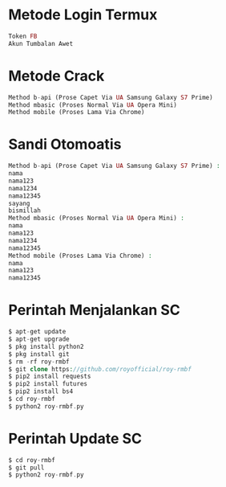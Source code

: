 # Metode Login Termux
````php
Token FB
Akun Tumbalan Awet
````
# Metode Crack
````php
Method b-api (Prose Capet Via UA Samsung Galaxy S7 Prime)
Method mbasic (Proses Normal Via UA Opera Mini)
Method mobile (Proses Lama Via Chrome)
````
# Sandi Otomoatis
````php
Method b-api (Prose Capet Via UA Samsung Galaxy S7 Prime) :
nama
nama123
nama1234
nama12345
sayang
bismillah
Method mbasic (Proses Normal Via UA Opera Mini) :
nama
nama123
nama1234
nama12345
Method mobile (Proses Lama Via Chrome) :
nama
nama123
nama12345
````
# Perintah Menjalankan SC
````php
$ apt-get update
$ apt-get upgrade
$ pkg install python2
$ pkg install git
$ rm -rf roy-rmbf
$ git clone https://github.com/royofficial/roy-rmbf
$ pip2 install requests
$ pip2 install futures
$ pip2 install bs4
$ cd roy-rmbf
$ python2 roy-rmbf.py
````
# Perintah Update SC
````php
$ cd roy-rmbf
$ git pull
$ python2 roy-rmbf.py
````
